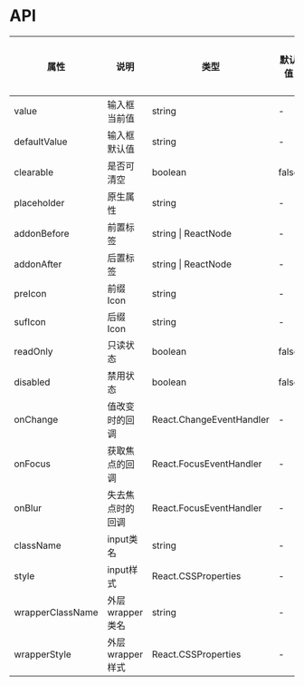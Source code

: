 # API

|    属性    |   说明   |    类型    |  默认值  | 是否必须 |
| --------- | ------- | --------- | ------- | -------  |
| value    | 输入框当前值 |  string   | -     | 否 |
| defaultValue   | 输入框默认值 |  string   | -   | 否 |
| clearable   | 是否可清空 |  boolean   | false   | 否 |
| placeholder   | 原生属性 |  string   | - | 否 |
| addonBefore    | 前置标签 |  string \| ReactNode   | -  | 否 |
| addonAfter    | 后置标签 |  string \| ReactNode   | -  | 否 |
| preIcon   | 前缀Icon |  string   | -   | 否 |
| sufIcon  | 后缀Icon |  string   | -   | 否 |
| readOnly   | 只读状态 |  boolean   | false | 否 |
| disabled    | 禁用状态 |  boolean   | false  | 否 |
| onChange   | 值改变时的回调 |  React.ChangeEventHandler   | -   | 否 |
| onFocus   | 获取焦点的回调 |  React.FocusEventHandler   | -   | 否 |
| onBlur   | 失去焦点时的回调 |  React.FocusEventHandler   | -   | 否 |
| className   | input类名 |  string   | - | 否 |
| style    | input样式 |  React.CSSProperties | -  | 是 |
| wrapperClassName   | 外层wrapper类名 |  string   | - | 否 |
| wrapperStyle    | 外层wrapper样式 |  React.CSSProperties | -  | 是 |
